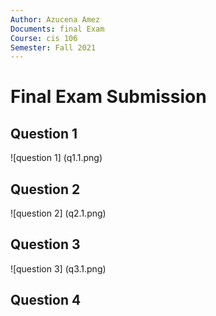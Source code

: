 ```yaml
---
Author: Azucena Amez 
Documents: final Exam 
Course: cis 106
Semester: Fall 2021
---
```

# Final Exam Submission 
## Question 1 
![question 1] (q1.1.png) <br>

## Question 2
![question 2] (q2.1.png) <br>

## Question 3
![question 3] (q3.1.png) <br>

## Question 4
